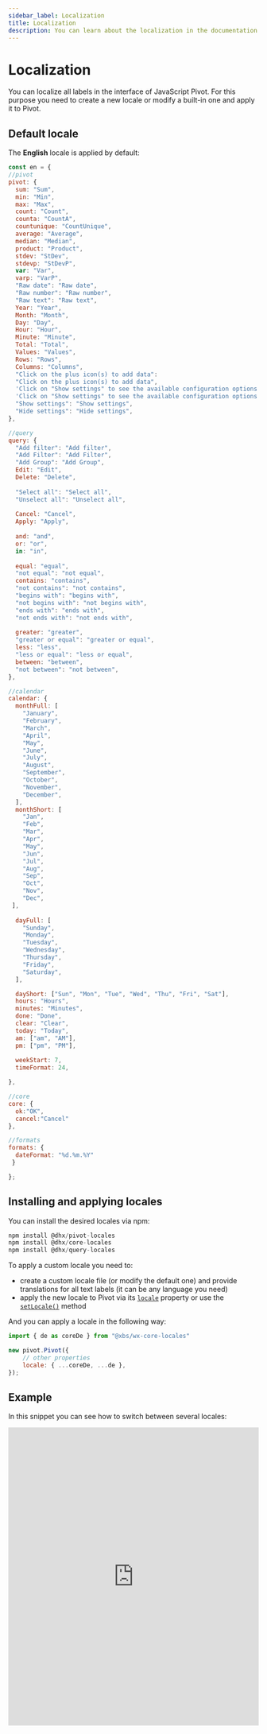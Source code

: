 ```yaml
---
sidebar_label: Localization
title: Localization
description: You can learn about the localization in the documentation of the DHTMLX JavaScript Pivot library. Browse developer guides and API reference, try out code examples and live demos, and download a free 30-day evaluation version of DHTMLX Pivot.
---
```


# Localization

You can localize all labels in the interface of JavaScript Pivot. For this purpose you need to create a new locale or modify a built-in one and apply it to Pivot.

## Default locale

The **English** locale is applied by default:

~~~jsx
const en = {
//pivot
pivot: {
  sum: "Sum",
  min: "Min",
  max: "Max",
  count: "Count",
  counta: "CountA",
  countunique: "CountUnique",
  average: "Average",
  median: "Median",
  product: "Product",
  stdev: "StDev",
  stdevp: "StDevP",
  var: "Var",
  varp: "VarP",
  "Raw date": "Raw date",
  "Raw number": "Raw number",
  "Raw text": "Raw text",
  Year: "Year",
  Month: "Month",
  Day: "Day",
  Hour: "Hour",
  Minute: "Minute",
  Total: "Total",
  Values: "Values",
  Rows: "Rows",
  Columns: "Columns",
  "Click on the plus icon(s) to add data":
  "Click on the plus icon(s) to add data",
  'Click on "Show settings" to see the available configuration options':
  'Click on "Show settings" to see the available configuration options',
  "Show settings": "Show settings",
  "Hide settings": "Hide settings",
},

//query
query: {
  "Add filter": "Add filter",
  "Add Filter": "Add Filter",
  "Add Group": "Add Group",
  Edit: "Edit",
  Delete: "Delete",
  
  "Select all": "Select all",
  "Unselect all": "Unselect all",
  
  Cancel: "Cancel",
  Apply: "Apply",
  
  and: "and",
  or: "or",
  in: "in",
  
  equal: "equal",
  "not equal": "not equal",
  contains: "contains",
  "not contains": "not contains",
  "begins with": "begins with",
  "not begins with": "not begins with",
  "ends with": "ends with",
  "not ends with": "not ends with",
  
  greater: "greater",
  "greater or equal": "greater or equal",
  less: "less",
  "less or equal": "less or equal",
  between: "between",
  "not between": "not between",
},

//calendar
calendar: {
  monthFull: [
    "January",
    "February",
    "March",
    "April",
    "May",
    "June",
    "July",
    "August",
    "September",
    "October",
    "November",
    "December",
  ],
  monthShort: [
    "Jan",
    "Feb",
    "Mar",
    "Apr",
    "May",
    "Jun",
    "Jul",
    "Aug",
    "Sep",
    "Oct",
    "Nov",
    "Dec",
 ],
  
  dayFull: [
    "Sunday",
    "Monday",
    "Tuesday",
    "Wednesday",
    "Thursday",
    "Friday",
    "Saturday",
  ],

  dayShort: ["Sun", "Mon", "Tue", "Wed", "Thu", "Fri", "Sat"],
  hours: "Hours",
  minutes: "Minutes",
  done: "Done",
  clear: "Clear",
  today: "Today",
  am: ["am", "AM"],
  pm: ["pm", "PM"],
  
  weekStart: 7,
  timeFormat: 24,

},

//core
core: {
  ok:"OK",
  cancel:"Cancel"
},

//formats
formats: {
  dateFormat: "%d.%m.%Y"
 }

};
~~~

## Installing and applying locales

You can install the desired locales via npm: 

~~~jsx
npm install @dhx/pivot-locales
npm install @dhx/core-locales
npm install @dhx/query-locales
~~~

To apply a custom locale you need to:

- create a custom locale file (or modify the default one) and provide translations for all text labels (it can be any language you need)
- apply the new locale to Pivot via its [`locale`](/api/config/locale-property) property or use the [`setLocale()`](/api/methods/setlocale-method) method

And you can apply a locale in the following way:

~~~jsx
import { de as coreDe } from "@xbs/wx-core-locales"

new pivot.Pivot({
    // other properties
    locale: { ...coreDe, ...de },
});
~~~

## Example

In this snippet you can see how to switch between several locales:

<iframe src="https://snippet.dhtmlx.com/aj5zmxpv?mode=result" frameborder="0" class="snippet_iframe" width="100%" height="600"></iframe> 

